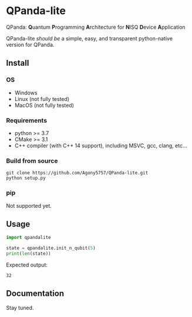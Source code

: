 # QPanda-lite

QPanda: **Q**uantum **P**rogramming **A**rchitecture for **N**ISQ **D**evice **A**pplication

QPanda-lite *should be* a simple, easy, and transparent python-native version for QPanda.

## Install

### OS
- Windows 
- Linux (not fully tested)
- MacOS (not fully tested)

### Requirements
 
 - python >= 3.7
 - CMake >= 3.1
 - C++ compiler (with C++ 14 support), including MSVC, gcc, clang, etc...


### Build from source

```
git clone https://github.com/Agony5757/QPanda-lite.git
python setup.py
```

### pip
Not supported yet.

## Usage

```python
import qpandalite

state = qpandalite.init_n_qubit(5)
print(len(state))
```

Expected output:
```
32
```

## Documentation
Stay tuned.